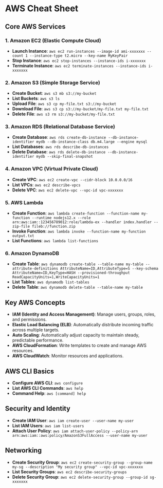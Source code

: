 # AWS Cheat Sheet

## Core AWS Services

### 1. Amazon EC2 (Elastic Compute Cloud)
- **Launch Instance**: `aws ec2 run-instances --image-id ami-xxxxxxx --count 1 --instance-type t2.micro --key-name MyKeyPair`
- **Stop Instance**: `aws ec2 stop-instances --instance-ids i-xxxxxxx`
- **Terminate Instance**: `aws ec2 terminate-instances --instance-ids i-xxxxxxx`

### 2. Amazon S3 (Simple Storage Service)
- **Create Bucket**: `aws s3 mb s3://my-bucket`
- **List Buckets**: `aws s3 ls`
- **Upload File**: `aws s3 cp my-file.txt s3://my-bucket`
- **Download File**: `aws s3 cp s3://my-bucket/my-file.txt my-file.txt`
- **Delete File**: `aws s3 rm s3://my-bucket/my-file.txt`

### 3. Amazon RDS (Relational Database Service)
- **Create Database**: `aws rds create-db-instance --db-instance-identifier mydb --db-instance-class db.m4.large --engine mysql`
- **List Databases**: `aws rds describe-db-instances`
- **Delete Database**: `aws rds delete-db-instance --db-instance-identifier mydb --skip-final-snapshot`

### 4. Amazon VPC (Virtual Private Cloud)
- **Create VPC**: `aws ec2 create-vpc --cidr-block 10.0.0.0/16`
- **List VPCs**: `aws ec2 describe-vpcs`
- **Delete VPC**: `aws ec2 delete-vpc --vpc-id vpc-xxxxxxx`

### 5. AWS Lambda
- **Create Function**: `aws lambda create-function --function-name my-function --runtime nodejs12.x --role arn:aws:iam::123456789012:role/lambda-ex --handler index.handler --zip-file fileb://function.zip`
- **Invoke Function**: `aws lambda invoke --function-name my-function output.txt`
- **List Functions**: `aws lambda list-functions`

### 6. Amazon DynamoDB
- **Create Table**: `aws dynamodb create-table --table-name my-table --attribute-definitions AttributeName=ID,AttributeType=S --key-schema AttributeName=ID,KeyType=HASH --provisioned-throughput ReadCapacityUnits=1,WriteCapacityUnits=1`
- **List Tables**: `aws dynamodb list-tables`
- **Delete Table**: `aws dynamodb delete-table --table-name my-table`

## Key AWS Concepts

- **IAM (Identity and Access Management)**: Manage users, groups, roles, and permissions.
- **Elastic Load Balancing (ELB)**: Automatically distribute incoming traffic across multiple targets.
- **Auto Scaling**: Automatically adjust capacity to maintain steady, predictable performance.
- **AWS CloudFormation**: Write templates to create and manage AWS resources.
- **AWS CloudWatch**: Monitor resources and applications.

## AWS CLI Basics

- **Configure AWS CLI**: `aws configure`
- **List AWS CLI Commands**: `aws help`
- **Command Help**: `aws [command] help`

## Security and Identity

- **Create IAM User**: `aws iam create-user --user-name my-user`
- **List IAM Users**: `aws iam list-users`
- **Attach User Policy**: `aws iam attach-user-policy --policy-arn arn:aws:iam::aws:policy/AmazonS3FullAccess --user-name my-user`

## Networking

- **Create Security Group**: `aws ec2 create-security-group --group-name my-sg --description "My security group" --vpc-id vpc-xxxxxxx`
- **List Security Groups**: `aws ec2 describe-security-groups`
- **Delete Security Group**: `aws ec2 delete-security-group --group-id sg-xxxxxxx`

